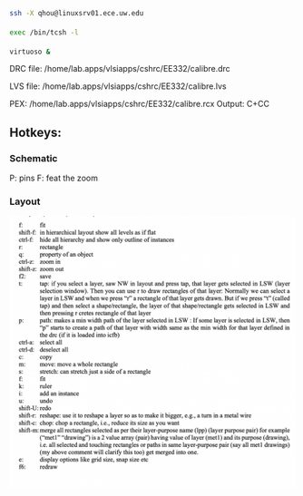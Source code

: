 ```sh
ssh -X qhou@linuxsrv01.ece.uw.edu

exec /bin/tcsh -l

virtuoso &

```

DRC file: /home/lab.apps/vlsiapps/cshrc/EE332/calibre.drc

LVS file: /home/lab.apps/vlsiapps/cshrc/EE332/calibre.lvs

PEX: /home/lab.apps/vlsiapps/cshrc/EE332/calibre.rcx
Output: C+CC

## Hotkeys:
### Schematic
P: pins
F: feat the zoom

### Layout
![](src/img/CandaceLayoutHotkey.png)



